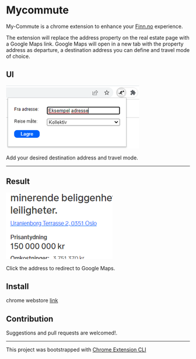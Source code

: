 # Mycommute

My-Commute is a chrome extension to enhance your <a href="https://www.finn.no/" target="_blank" rel="noopener">Finn.no</a> experience.

The extension will replace the address property on the real estate page with a Google Maps link. Google Maps will open in a new tab with the property address as departure, a destination address you can define and travel mode of choice.

## UI

<img src="/assets/ui.png" alt="user-interface" />
<p>Add your desired destination address and travel mode.</p>

--- 

## Result

<img src="/assets/ui-text.png" alt="user-interface" />
<p>Click the address to redirect to Google Maps. </p>

## Install

chrome webstore <a href="https://chrome.google.com/webstore/detail/my-commute/ipfjpfghkgbaalhdgbnjlahakdpfimpl" target="_blank" rel="noopener">link</a>

## Contribution

Suggestions and pull requests are welcomed!.

---

This project was bootstrapped with [Chrome Extension CLI](https://github.com/dutiyesh/chrome-extension-cli)

